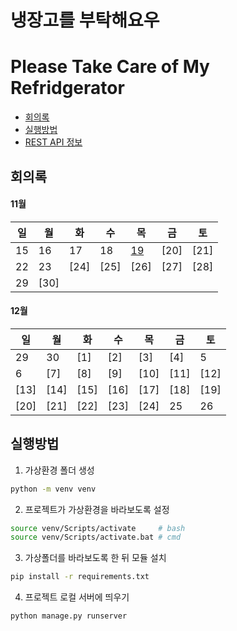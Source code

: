 # 냉장고를 부탁해요우
# Please Take Care of My Refridgerator

- [회의록](#회의록)
- [실행방법](#실행방법)
- [REST API 정보](#rest_api.md)



## 회의록

#### 11월

| 일 | 월 | 화 | 수 | 목 | 금 | 토 |
| --- | --- | --- | --- | --- | --- | --- |
| 15 | 16 | 17 | 18 | [19](meeting.md#2020.11.19) | [20] | [21] |
| 22 | 23 | [24] | [25] | [26] | [27] | [28] |
| 29 | [30] |



#### 12월

| 일 | 월 | 화 | 수 | 목 | 금 | 토 |
| --- | --- | --- | --- | --- | --- | --- |
| 29 | 30 | [1] | [2] | [3] | [4] | 5 |
| 6 | [7] | [8] | [9] | [10] | [11]| [12] |
| [13] | [14] | [15] | [16] | [17] | [18] | [19] |
| [20] | [21] | [22] | [23] | [24] | 25 | 26 |




## 실행방법

1. 가상환경 폴더 생성
```bash
python -m venv venv
```

2. 프로젝트가 가상환경을 바라보도록 설정

```bash
source venv/Scripts/activate     # bash
source venv/Scripts/activate.bat # cmd
```

3. 가상폴더를 바라보도록 한 뒤 모듈 설치
```bash
pip install -r requirements.txt
```


4. 프로젝트 로컬 서버에 띄우기
```bash
python manage.py runserver
```


